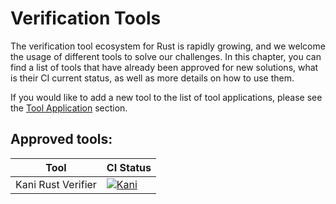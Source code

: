 # Verification Tools

The verification tool ecosystem for Rust is rapidly growing, and we welcome the usage of different tools to solve our challenges.
In this chapter, you can find a list of tools that have already been approved for new solutions,
what is their CI current status, as well as more details on how to use them.

If you would like to add a new tool to the list of tool applications,
please see the [Tool Application](general-rules.md#tool-applications) section.

## Approved tools:

| Tool                | CI Status |
|---------------------|-------|
 | Kani Rust Verifier  | [![Kani](https://github.com/model-checking/verify-rust-std/actions/workflows/kani.yml/badge.svg)](https://github.com/model-checking/verify-rust-std/actions/workflows/kani.yml)      |




